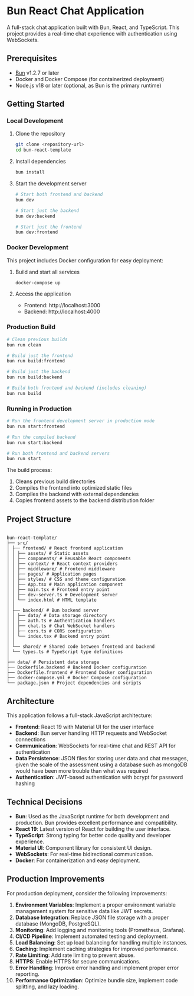 # Bun React Chat Application

A full-stack chat application built with Bun, React, and TypeScript. This project provides a real-time chat experience with authentication using WebSockets.

## Prerequisites

- [Bun](https://bun.sh) v1.2.7 or later
- Docker and Docker Compose (for containerized deployment)
- Node.js v18 or later (optional, as Bun is the primary runtime)

## Getting Started

### Local Development

1. Clone the repository

   ```bash
   git clone <repository-url>
   cd bun-react-template
   ```

2. Install dependencies

   ```bash
   bun install
   ```

3. Start the development server

   ```bash
   # Start both frontend and backend
   bun dev

   # Start just the backend
   bun dev:backend

   # Start just the frontend
   bun dev:frontend
   ```

### Docker Development

This project includes Docker configuration for easy deployment:

1. Build and start all services

   ```bash
   docker-compose up
   ```

2. Access the application
   - Frontend: http://localhost:3000
   - Backend: http://localhost:4000

### Production Build

```bash
# Clean previous builds
bun run clean

# Build just the frontend
bun run build:frontend

# Build just the backend
bun run build:backend

# Build both frontend and backend (includes cleaning)
bun run build
```

### Running in Production

```bash
# Run the frontend development server in production mode
bun run start:frontend

# Run the compiled backend
bun run start:backend

# Run both frontend and backend servers
bun run start
```

The build process:

1. Cleans previous build directories
2. Compiles the frontend into optimized static files
3. Compiles the backend with external dependencies
4. Copies frontend assets to the backend distribution folder

## Project Structure

```

bun-react-template/
├── src/
│ ├── frontend/ # React frontend application
│ │ ├── assets/ # Static assets
│ │ ├── components/ # Reusable React components
│ │ ├── context/ # React context providers
│ │ ├── middleware/ # Frontend middleware
│ │ ├── pages/ # Application pages
│ │ ├── styles/ # CSS and theme configuration
│ │ ├── App.tsx # Main application component
│ │ ├── main.tsx # Frontend entry point
│ │ ├── dev-server.ts # Development server
│ │ └── index.html # HTML template
│ │
│ ├── backend/ # Bun backend server
│ │ ├── data/ # Data storage directory
│ │ ├── auth.ts # Authentication handlers
│ │ ├── chat.ts # Chat WebSocket handlers
│ │ ├── cors.ts # CORS configuration
│ │ └── index.tsx # Backend entry point
│ │
│ └── shared/ # Shared code between frontend and backend
│ └── types.ts # TypeScript type definitions
│
├── data/ # Persistent data storage
├── Dockerfile.backend # Backend Docker configuration
├── Dockerfile.frontend # Frontend Docker configuration
├── docker-compose.yml # Docker Compose configuration
└── package.json # Project dependencies and scripts

```

## Architecture

This application follows a full-stack JavaScript architecture:

- **Frontend**: React 19 with Material UI for the user interface
- **Backend**: Bun server handling HTTP requests and WebSocket connections
- **Communication**: WebSockets for real-time chat and REST API for authentication
- **Data Persistence**: JSON files for storing user data and chat messages, given the scale of the assessment using a database such as mongoDB would have been more trouble than what was required
- **Authentication**: JWT-based authentication with bcrypt for password hashing

## Technical Decisions

- **Bun**: Used as the JavaScript runtime for both development and production. Bun provides excellent performance and compatibility.
- **React 19**: Latest version of React for building the user interface.
- **TypeScript**: Strong typing for better code quality and developer experience.
- **Material UI**: Component library for consistent UI design.
- **WebSockets**: For real-time bidirectional communication.
- **Docker**: For containerization and easy deployment.

## Production Improvements

For production deployment, consider the following improvements:

1. **Environment Variables**: Implement a proper environment variable management system for sensitive data like JWT secrets.
2. **Database Integration**: Replace JSON file storage with a proper database (MongoDB, PostgreSQL).
3. **Monitoring**: Add logging and monitoring tools (Prometheus, Grafana).
4. **CI/CD Pipeline**: Implement automated testing and deployment.
5. **Load Balancing**: Set up load balancing for handling multiple instances.
6. **Caching**: Implement caching strategies for improved performance.
7. **Rate Limiting**: Add rate limiting to prevent abuse.
8. **HTTPS**: Enable HTTPS for secure communications.
9. **Error Handling**: Improve error handling and implement proper error reporting.
10. **Performance Optimization**: Optimize bundle size, implement code splitting, and lazy loading.

```

```
